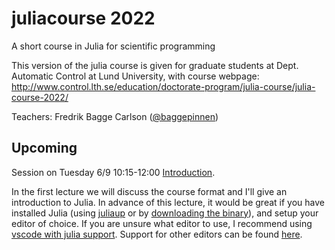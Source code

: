 # juliacourse 2022
A short course in Julia for scientific programming

This version of the julia course is given for graduate students at Dept. Automatic Control at Lund University, with course webpage: http://www.control.lth.se/education/doctorate-program/julia-course/julia-course-2022/

Teachers:
Fredrik Bagge Carlson ([@baggepinnen](https://github.com/baggepinnen))

## Upcoming
Session on Tuesday 6/9 10:15-12:00 [Introduction](https://github.com/baggepinnen/juliacourse2022/tree/master/lecture1_intro).


In the first lecture we will discuss the course format and I'll give an introduction to Julia. In advance of this lecture, it would be great if you have installed Julia (using [juliaup](https://github.com/JuliaLang/juliaup) or by [downloading the binary](https://julialang.org/downloads/)), and setup your editor of choice. If you are unsure what editor to use, I recommend using [vscode with julia support](https://www.julia-vscode.org/). Support for other editors can be found [here](https://github.com/JuliaEditorSupport).

